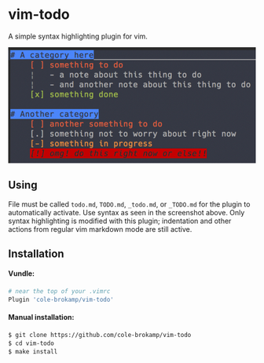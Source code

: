 # vim-todo

A simple syntax highlighting plugin for vim.

![todo-vim-screenshot](vim-todo.jpg)

## Using

File must be called `todo.md`, `TODO.md`, `_todo.md`, or `_TODO.md` for the plugin to automatically activate. Use syntax as seen in the screenshot above.  Only syntax highlighting is modified with this plugin; indentation and other actions from regular vim markdown mode are still active.

## Installation

#### Vundle:

```bash
# near the top of your .vimrc
Plugin 'cole-brokamp/vim-todo'
```

#### Manual installation:

```bash
$ git clone https://github.com/cole-brokamp/vim-todo
$ cd vim-todo
$ make install
```
